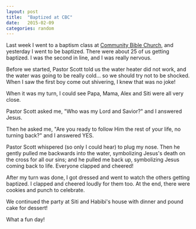 ```yaml
---
layout: post
title:  "Baptized at CBC"
date:   2015-02-09
categories: random
---
```

Last week I went to a baptism class at [Community Bible Church](http://www.communitybible.com),
and yesterday I went to be baptized.  There were about 25 of us getting baptized.  I was the
second in line, and I was really nervous.

Before we started, Pastor Scott told us the water heater did not work, and the water was going to
be really cold... so we should try not to be shocked.  When I saw the first boy come out shivering,
I knew that was no joke!

When it was my turn, I could see Papa, Mama, Alex and Siti were all very close.

Pastor Scott asked me, "Who was my Lord and Savior?" and I answered Jesus.

Then he asked me, "Are you ready to follow Him the rest of your life, no turning back?" and I answered YES.

Pastor Scott whispered (so only I could hear) to plug my nose.  Then he gently pulled me backwards
into the water, symbolizing Jesus's death on the cross for all our sins; and he pulled me back up,
symbolizing Jesus coming back to life.  Everyone clapped and cheered!

After my turn was done, I got dressed and went to watch the others getting baptized.  I clapped and
cheered loudly for them too.  At the end, there were cookies and punch to celebrate.

We continued the party at Siti and Habibi's house with dinner and pound cake for dessert!

What a fun day!
